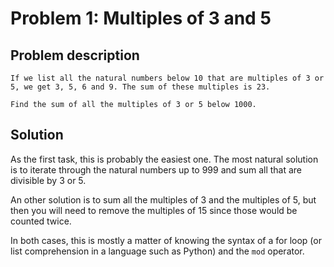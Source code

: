 # Problem 1: Multiples of 3 and 5

## Problem description

```
If we list all the natural numbers below 10 that are multiples of 3 or 5, we get 3, 5, 6 and 9. The sum of these multiples is 23.

Find the sum of all the multiples of 3 or 5 below 1000.
```

## Solution

As the first task, this is probably the easiest one. The most natural solution is to iterate through the natural numbers up to 999 and sum all that are divisible by 3 or 5. 

An other solution is to sum all the multiples of 3 and the multiples of 5, but then you will need to remove the multiples of 15 since those would be counted twice.

In both cases, this is mostly a matter of knowing the syntax of a for loop (or list comprehension in a language such as Python) and the `mod` operator.

